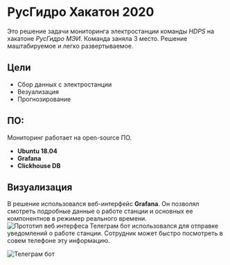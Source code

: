 # РусГидро Хакатон 2020
Это решение задачи мониторинга электростанции команды *HDPS* на хакатоне *РусГидро МЭИ*.
Команда заняла 3 место.
Решение маштабируемое и легко развертываемое. 

## Цели
- Сбор данных с электростанции
- Везуализация
- Прогнозирование
## ПО:
Мониторинг работает на open-source ПО.
- **Ubuntu  18.04**
- **Grafana**
- **Clickhouse DB**
## Визуализация
В решение использовался веб-интерфейс **Grafana**. Он позволял смотреть подробные данные о работе станции и основных ее компонентнов в режимер реального времени.
![Прототип веб интерфеса]( https://i.imgur.com/8XEsmE0.png "Во время хакатона он был в открытом доступе по ссылке")
Телеграм бот использовался для отправке уведомлений о работе станции. Сотрудник может быстро посмотреть в совем телефоне эту информацию.

![Телеграм бот]( https://i.imgur.com/6BpAkDH.png "Телеграм канал остался и доступена его история")
